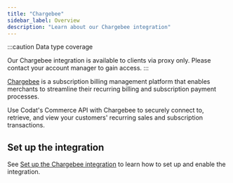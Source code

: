 ```yaml
---
title: "Chargebee"
sidebar_label: Overview
description: "Learn about our Chargebee integration"
---
```


:::caution Data type coverage

Our Chargebee integration is available to clients via proxy only. Please contact your account manager to gain access.
:::

<p>
  <a className="external" href="https://www.chargebee.com/" target="_blank">Chargebee</a> 
  is a subscription billing management platform that enables merchants to streamline their recurring billing and subscription payment processes.
</p>

Use Codat's Commerce API with Chargebee to securely connect to, retrieve, and view your customers' recurring sales and subscription transactions.

## Set up the integration

See [Set up the Chargebee integration](/integrations/commerce/chargebee/commerce-chargebee-setup) to learn how to set up and enable the integration.
